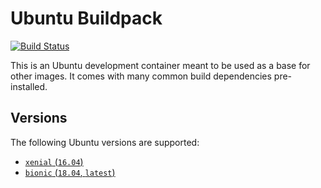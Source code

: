 # Ubuntu Buildpack

[![Build Status](https://github.drone.simd.stream/api/badges/andreipoe/buildpack-ubuntu/status.svg)](https://github.drone.simd.stream/andreipoe/buildpack-ubuntu)

This is an Ubuntu development container meant to be used as a base for other images.
It comes with many common build dependencies pre-installed.

## Versions

The following Ubuntu versions are supported:

* [`xenial` (`16.04`)](https://github.com/andreipoe/buildpack-ubuntu/blob/master/xenial/Dockerfile)
* [`bionic` (`18.04`, `latest`)](https://github.com/andreipoe/buildpack-ubuntu/blob/master/bionic/Dockerfile)
